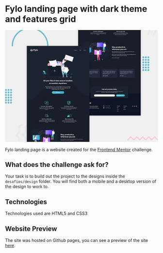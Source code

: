 # Fylo landing page with dark theme and features grid

![Design preview for the Fylo landing page with dark theme and features grid challenge](./desafios/design/desktop-preview.jpg)

Fylo landing page is a website created for the <a href="https://www.frontendmentor.io">Frontend Mentor</a> challenge.


## What does the challenge ask for?

Your task is to build out the project to the designs inside the `desafios/design` folder. You will find both a mobile and a desktop version of the design to work to. 

## Technologies

Technologies used are HTML5 and CSS3

## Website Preview

The site was hosted on Github pages, you can see a preview of the site <a href="https://fylostorage.netlify.com/">here</a>.

